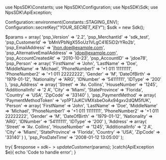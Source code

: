 use NpsSDK\Constants;
use NpsSDK\Configuration;
use NpsSDK\Sdk;
use NpsSDK\ApiException;

Configuration::environment(Constants::STAGING_ENV);
Configuration::secretKey("_YOUR_SECRET_KEY_");
$sdk = new Sdk();

$params = array(
    'psp_Version' => '2.2',
    'psp_MerchantId' => 'sdk_test',
    'psp_CustomerId' => 'bMnVPbNgX55oUz1VLgC41E5iD2rYRo2b',
    'psp_EmailAddress' => 'jhon.doe@example.com',
    'psp_AlternativeEmailAddress' => 'jdoe@example.com',
    'psp_AccountCreatedAt' => '2010-10-23',
    'psp_AccountID' => 'jdoe78',
    'psp_Person' => array(
        'FirstName' => 'John',
        'LastName' => 'Doe',
        'MiddleName' => 'Michael',
        'PhoneNumber1' => '+1 011 11111111',
        'PhoneNumber2' => '+1 011 22222222',
        'Gender' => 'M',
        'DateOfBirth' => '1979-01-12',
        'Nationality' => 'ARG',
        'IDNumber' => '54111111',
        'IDType' => '200'
    ),
    'psp_Address' => array(
        'Street' => 'Av. Collins',
        'HouseNumber' => '1245',
        'AdditionalInfo' => '2 A',
        'City' => 'Miami',
        'StateProvince' => 'Florida',
        'Country' => 'USA',
        'ZipCode' => '33140'
    ),
    'psp_PaymentMethod' => array(
        'PaymentMethodToken' => 'vp1PTJuKCVMXsbeOoAx94gxv2dQM5fUK',
        'Person' => array(
            'FirstName' => 'John',
            'LastName' => 'Doe',
            'MiddleName' => 'Michael',
            'PhoneNumber1' => '+1 011 11111111',
            'PhoneNumber2' => '+1 011 22222222',
            'Gender' => 'M',
            'DateOfBirth' => '1979-01-12',
            'Nationality' => 'ARG',
            'IDNumber' => '54111111',
            'IDType' => '200'
            ),
        'Address' => array(
            'Street' => 'Av. Collins',
            'HouseNumber' => '1245',
            'AdditionalInfo' => '2 A',
            'City' => 'Miami',
            'StateProvince' => 'Florida',
            'Country' => 'USA',
            'ZipCode' => '33140'
            )
    ),
    'psp_PosDateTime' => '2008-01-12 13:05:00'
);

try{ 
    $response = $sdk->updateCustomer($params); 
}catch(ApiException $e){ 
    echo 'Code to handle error'; 
} 
